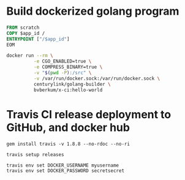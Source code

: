 # Build dockerized golang program

```Dockerfile
FROM scratch
COPY $app_id /
ENTRYPOINT ["/$app_id"]
EOM
```
```bash
docker run --rm \
          -e CGO_ENABLED=true \
          -e COMPRESS_BINARY=true \
          -v "$(pwd -P):/src" \
          -v /var/run/docker.sock:/var/run/docker.sock \
          centurylink/golang-builder \
          bvberkum/x-ci:hello-world
```


# Travis CI release deployment to GitHub, and docker hub

```
gem install travis -v 1.8.8 --no-rdoc --no-ri 

travis setup releases

travis env set DOCKER_USERNAME myusername
travis env set DOCKER_PASSWORD secretsecret
```
